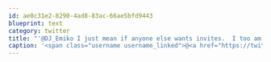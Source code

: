 ```yaml
---
id: ae0c31e2-8290-4ad8-83ac-66ae5bfd9443
blueprint: text
category: twitter
title: "'@DJ_Emiko I just mean if anyone else wants invites.  I too am curious as to the business model/investment :)"
caption: '<span class="username username_linked">@<a href="https://twitter.com/DJ_Emiko" title="DJ Emiko">DJ_Emiko</a></span> I just mean if anyone else wants invites.  I too am curious as to the business model/investment :)'
---
```

